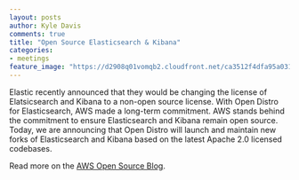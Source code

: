 ```yaml
---
layout: posts
author: Kyle Davis
comments: true
title: "Open Source Elasticsearch & Kibana"
categories:
- meetings
feature_image: "https://d2908q01vomqb2.cloudfront.net/ca3512f4dfa95a03169c5a670a4c91a19b3077b4/2019/03/26/open_disto-elasticsearch-logo-800x400.jpg"
---
```


Elastic recently announced that they would be changing the license of Elatsicsearch and Kibana to a non-open source license. With Open Distro for Elasticsearch, AWS made a long-term commitment. AWS stands behind the commitment to ensure Elasticsearch and Kibana remain open source. Today, we are announcing that Open Distro will launch and maintain new forks of Elasticsearch and Kibana based on the latest Apache 2.0 licensed codebases.


Read more on the [AWS Open Source Blog](https://aws.amazon.com/blogs/opensource/stepping-up-for-a-truly-open-source-elasticsearch).